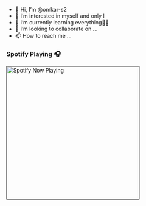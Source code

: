 - 👋 Hi, I’m @omkar-s2
- 👀 I’m interested in myself and only I
- 🌱 I’m currently learning everything🤣🤣
- 💞️ I’m looking to collaborate on ...
- 📫 How to reach me ...


### Spotify Playing 🎧
[<img src="https://omkar-spotify-now-playing.vercel.app/api/spotify-playing" alt="Spotify Now Playing" width="350" />]()

<!---
omkar-s2/omkar-s2 is a ✨ special ✨ repository because its `README.md` (this file) appears on your GitHub profile.
You can click the Preview link to take a look at your changes.
--->
